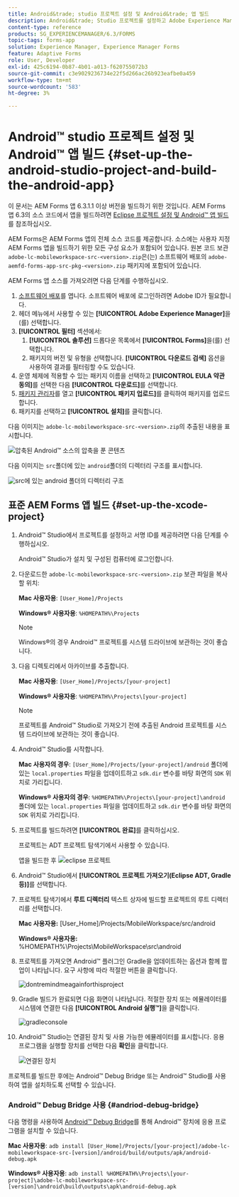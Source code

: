 ```yaml
---
title: Android&trade; studio 프로젝트 설정 및 Android&trade; 앱 빌드
description: Android&trade; Studio 프로젝트를 설정하고 Adobe Experience Manager(AEM) Forms 앱용 설치 관리자를 빌드하는 절차
content-type: reference
products: SG_EXPERIENCEMANAGER/6.3/FORMS
topic-tags: forms-app
solution: Experience Manager, Experience Manager Forms
feature: Adaptive Forms
role: User, Developer
exl-id: 425c6194-0b87-4b01-a013-f620755072b3
source-git-commit: c3e9029236734e22f5d266ac26b923eafbe0a459
workflow-type: tm+mt
source-wordcount: '583'
ht-degree: 3%

---
```


# Android™ studio 프로젝트 설정 및 Android™ 앱 빌드 {#set-up-the-android-studio-project-and-build-the-android-app}

이 문서는 AEM Forms 앱 6.3.1.1 이상 버전을 빌드하기 위한 것입니다. AEM Forms 앱 6.3의 소스 코드에서 앱을 빌드하려면 [Eclipse 프로젝트 설정 및 Android™ 앱 빌드](/help/forms/using/setup-eclipse-project-build-installer.md)를 참조하십시오.

AEM Forms은 AEM Forms 앱의 전체 소스 코드를 제공합니다. 소스에는 사용자 지정 AEM Forms 앱을 빌드하기 위한 모든 구성 요소가 포함되어 있습니다. 원본 코드 보관 `adobe-lc-mobileworkspace-src-<version>.zip`은(는) 소프트웨어 배포의 `adobe-aemfd-forms-app-src-pkg-<version>.zip` 패키지에 포함되어 있습니다.

AEM Forms 앱 소스를 가져오려면 다음 단계를 수행하십시오.

1. [소프트웨어 배포](https://experience.adobe.com/downloads)를 엽니다. 소프트웨어 배포에 로그인하려면 Adobe ID가 필요합니다.
1. 헤더 메뉴에서 사용할 수 있는 **[!UICONTROL Adobe Experience Manager]**&#x200B;을(를) 선택합니다.
1. **[!UICONTROL 필터]** 섹션에서:
   1. **[!UICONTROL 솔루션]** 드롭다운 목록에서 **[!UICONTROL Forms]**&#x200B;을(를) 선택합니다.
   2. 패키지의 버전 및 유형을 선택합니다. **[!UICONTROL 다운로드 검색]** 옵션을 사용하여 결과를 필터링할 수도 있습니다.
1. 운영 체제에 적용할 수 있는 패키지 이름을 선택하고 **[!UICONTROL EULA 약관 동의]**&#x200B;를 선택한 다음 **[!UICONTROL 다운로드]**&#x200B;를 선택합니다.
1. [패키지 관리자](https://experienceleague.adobe.com/docs/experience-manager-65-lts/administering/contentmanagement/package-manager.html)를 열고 **[!UICONTROL 패키지 업로드]**&#x200B;를 클릭하여 패키지를 업로드합니다.
1. 패키지를 선택하고 **[!UICONTROL 설치]**&#x200B;를 클릭합니다.

다음 이미지는 `adobe-lc-mobileworkspace-src-<version>.zip`의 추출된 내용을 표시합니다.

![압축된 Android™ 소스의 압축을 푼 콘텐츠](assets/mws-content-1.png)

다음 이미지는 `src`폴더에 있는 `android`폴더의 디렉터리 구조를 표시합니다.

![src](assets/android-folder.png)에 있는 android 폴더의 디렉터리 구조

## 표준 AEM Forms 앱 빌드 {#set-up-the-xcode-project}

1. Android™ Studio에서 프로젝트를 설정하고 서명 ID를 제공하려면 다음 단계를 수행하십시오.

   Android™ Studio가 설치 및 구성된 컴퓨터에 로그인합니다.

1. 다운로드한 `adobe-lc-mobileworkspace-src-<version>.zip` 보관 파일을 복사할 위치:

   **Mac 사용자용**: `[User_Home]/Projects`

   **Windows® 사용자용**: `%HOMEPATH%\Projects`

   >[!NOTE]
   >
   >Windows®의 경우 Android™ 프로젝트를 시스템 드라이브에 보관하는 것이 좋습니다.

1. 다음 디렉토리에서 아카이브를 추출합니다.

   **Mac 사용자용**: `[User_Home]/Projects/[your-project]`

   **Windows® 사용자용**: `%HOMEPATH%\Projects\[your-project]`

   >[!NOTE]
   >
   >프로젝트를 Android™ Studio로 가져오기 전에 추출된 Android 프로젝트를 시스템 드라이브에 보관하는 것이 좋습니다.

1. Android™ Studio를 시작합니다.

   **Mac 사용자의 경우**: `[User_Home]/Projects/[your-project]/android` 폴더에 있는 `local.properties` 파일을 업데이트하고 `sdk.dir` 변수를 바탕 화면의 `SDK` 위치로 가리킵니다.

   **Windows® 사용자의 경우**: `%HOMEPATH%\Projects\[your-project]\android` 폴더에 있는 `local.properties` 파일을 업데이트하고 `sdk.dir` 변수를 바탕 화면의 `SDK` 위치로 가리킵니다.

1. 프로젝트를 빌드하려면 **[!UICONTROL 완료]**&#x200B;를 클릭하십시오.

   프로젝트는 ADT 프로젝트 탐색기에서 사용할 수 있습니다.

   앱을 빌드한 후 ![eclipse 프로젝트](assets/eclipsebuildmws.png)

1. Android™ Studio에서 **[!UICONTROL 프로젝트 가져오기(Eclipse ADT, Gradle 등)]**&#x200B;를 선택합니다.
1. 프로젝트 탐색기에서 **루트 디렉터리** 텍스트 상자에 빌드할 프로젝트의 루트 디렉터리를 선택합니다.

   **Mac 사용자용:** [User_Home]/Projects/MobileWorkspace/src/android

   **Windows® 사용자용:** %HOMEPATH%\Projects\MobileWorkspace\src\android

1. 프로젝트를 가져오면 Android™ 플러그인 Gradle을 업데이트하는 옵션과 함께 팝업이 나타납니다. 요구 사항에 따라 적절한 버튼을 클릭합니다.

   ![dontremindmeagainforthisproject](assets/dontremindmeagainforthisproject.png)

1. Gradle 빌드가 완료되면 다음 화면이 나타납니다. 적절한 장치 또는 에뮬레이터를 시스템에 연결한 다음 **[!UICONTROL Android 실행™]**&#x200B;을 클릭합니다.

   ![gradleconsole](assets/gradleconsole.png)

1. Android™ Studio는 연결된 장치 및 사용 가능한 에뮬레이터를 표시합니다. 응용 프로그램을 실행할 장치를 선택한 다음 **확인**&#x200B;을 클릭합니다.

   ![연결된 장치](assets/connecteddevice.png)

프로젝트를 빌드한 후에는 Android™ Debug Bridge 또는 Android™ Studio를 사용하여 앱을 설치하도록 선택할 수 있습니다.

### Android™ Debug Bridge 사용 {#andriod-debug-bridge}

다음 명령을 사용하여 [Android™ Debug Bridge](https://developer.android.com/tools/adb)를 통해 Android™ 장치에 응용 프로그램을 설치할 수 있습니다.

**Mac 사용자용**: `adb install [User_Home]/Projects/[your-project]/adobe-lc-mobileworkspace-src-[version]/android/build/outputs/apk/android-debug.apk`

**Windows® 사용자용**: `adb install %HOMEPATH%\Projects\[your-project]\adobe-lc-mobileworkspace-src-[version]\android\build\outputs\apk\android-debug.apk`
